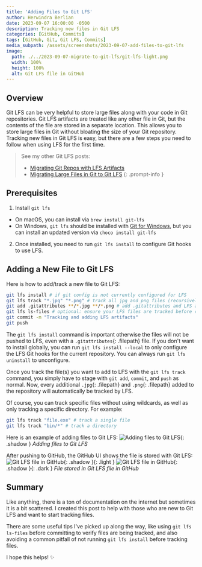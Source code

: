 ```yaml
---
title: 'Adding Files to Git LFS'
author: Herwindra Berlian
date: 2023-09-07 16:00:00 -0500
description: Tracking new files in Git LFS
categories: [GitHub, Commits]
tags: [GitHub, Git, Git LFS, Commits]
media_subpath: /assets/screenshots/2023-09-07-add-files-to-git-lfs
image:
  path: ./../2023-09-07-migrate-to-git-lfs/git-lfs-light.png
  width: 100%
  height: 100%
  alt: Git LFS file in GitHub
---
```


## Overview

Git LFS can be very helpful to store large files along with your code in Git repositories. Git LFS artifacts are treated like any other file in Git, but the contents of the file are stored in a separate location. This allows you to store large files in Git without bloating the size of your Git repository. Tracking new files in Git LFS is easy, but there are a few steps you need to follow when using LFS for the first time.

> See my other Git LFS posts:
> - [Migrating Git Repos with LFS Artifacts](/posts/migrate-git-lfs-artifacts/)
> - [Migrating Large Files in Git to Git LFS](/posts/migrate-to-git-lfs/)
{: .prompt-info }

## Prerequisites

1. Install `git lfs`
  - On macOS, you can install via `brew install git-lfs` 
  - On Windows, `git lfs` should be installed with [Git for Windows](https://gitforwindows.org/), but you can install an updated version via `choco install git-lfs`
2. Once installed, you need to run `git lfs install` to configure Git hooks to use LFS.

## Adding a New File to Git LFS

Here is how to add/track a new file to Git LFS:

```bash
git lfs install # if git config is not currently configured for LFS
git lfs track "*.jpg" "*.png" # track all jpg and png files (recursively)
git add .gitattributes **/*.jpg **/*.png # add .gitattributes and LFS artifacts (recursively)
git lfs ls-files # optional: ensure your LFS files are tracked before committing
git commit -m "Tracking and adding LFS artifacts"
git push
```

The `git lfs install` command is important otherwise the files will not be pushed to LFS, even with a `.gitattributes`{: .filepath} file. If you don't want to install globally, you can run `git lfs install --local` to only configure the LFS Git hooks for the current repository. You can always run `git lfs uninstall` to unconfigure. 

Once you track the file(s) you want to add to LFS with the `git lfs track` command, you simply have to stage with `git add`, `commit`, and `push` as normal. Now, every additional `.jpg`{: .filepath} and `.png`{: .filepath} added to the repository will automatically be tracked by LFS.

Of course, you can track specific files without using wildcards, as well as only tracking a specific directory. For example:

```bash
git lfs track "file.exe" # track a single file
git lfs track "bin/*" # track a directory
```

Here is an example of adding files to Git LFS:
![Adding files to Git LFS](git-lfs-add.png){: .shadow }
_Adding files to Git LFS_

After pushing to GitHub, the GitHub UI shows the file is stored with Git LFS:
![Git LFS file in GitHub](./../2023-09-07-migrate-git-lfs-artifacts/git-lfs-light.png){: .shadow }{: .light }
![Git LFS file in GitHub](./../2023-09-07-migrate-git-lfs-artifacts/git-lfs-dark.png){: .shadow }{: .dark }
_File stored in Git LFS file in GitHub_

## Summary

Like anything, there is a ton of documentation on the internet but sometimes it is a bit scattered. I created this post to help with those who are new to Git LFS and want to start tracking files. 

There are some useful tips I've picked up along the way, like using `git lfs ls-files` before committing to verify files are being tracked, and also avoiding a common pitfall of not running `git lfs install` before tracking files.

I hope this helps! ✨

